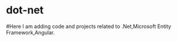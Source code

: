 # dot-net <br>
#Here I am adding code and projects related to .Net,Microsoft Entity Framework,Angular.
